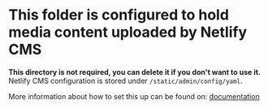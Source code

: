 # This folder is configured to hold media content uploaded by Netlify CMS
**This directory is not required, you can delete it if you don't want to use it.**
Netlify CMS configuration is stored under `/static/admin/config/yaml`. 

More information about how to set this up can be found on:
[documentation](https://www.netlifycms.org/docs/configuration-options/)
